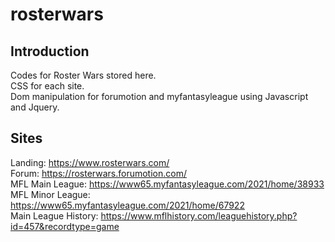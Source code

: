 # rosterwars

## Introduction
Codes for Roster Wars stored here.  <br />
CSS for each site.  <br />
Dom manipulation for forumotion and myfantasyleague using Javascript and Jquery.  <br />

## Sites
Landing: https://www.rosterwars.com/ <br />
Forum: https://rosterwars.forumotion.com/ <br />
MFL Main League: https://www65.myfantasyleague.com/2021/home/38933 <br />
MFL Minor League: https://www65.myfantasyleague.com/2021/home/67922 <br />
Main League History: https://www.mflhistory.com/leaguehistory.php?id=457&recordtype=game <br />
